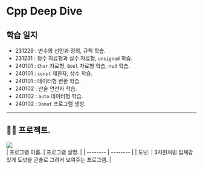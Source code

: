 # Cpp Deep Dive

## 학습 일지
- 231229 : 변수의 선언과 정의, 규칙 학습.
- 231231 : 정수 자료형과 실수 자료형, `unsigned` 학습.
- 240101 : `Char` 자료형, `Bool` 자료형 학습, null 학습.
- 240101 : `const` 제한자, 상수 학습.
- 240101 : 데이터형 변환 학습.
- 240102 : 산술 연산자 학습.
- 240102 : `auto` 데이터형 학습.
- 240102 : `Donut` 프로그램 생성.

---

## 👨‍💻 프로젝트.
<img src = "https://github.com/devKobe24/images/blob/main/myFirstCppProgram.gif?raw=true"><br>
| 프로그램 이름. | 프로그램 설명. | 
| -------- | -------- |
| 도넛. | 3차원처럼 입체감 있게 도넛을 콘솔로 그려서 보여주는 프로그램. |
